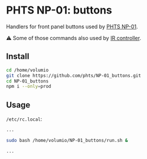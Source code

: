 # PHTS NP-01: buttons

Handlers for front panel buttons used by [PHTS NP-01].

:warning: Some of those commands also used by [IR controller].

## Install

```sh
cd /home/volumio
git clone https://github.com/phts/NP-01_buttons.git
cd NP-01_buttons
npm i --only=prod
```

## Usage

`/etc/rc.local`:

```sh
...

sudo bash /home/volumio/NP-01_buttons/run.sh &

...
```

[PHTS NP-01]: https://tsaryk.com/NP-01
[IR controller]: https://github.com/phts/NP-01_IR-controller-configs
